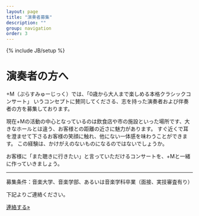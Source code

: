 ```yaml
---
layout: page
title: "演奏者募集"
description: ""
group: navigation
order: 3
---
```

{% include JB/setup %}
# 演奏者の方へ

+M（ぷらすみゅーじっく）では、「0歳から大人まで楽しめる本格クラシックコンサート」
いうコンセプトに賛同してくださる、志を持った演奏者および伴奏者の方を募集しております。

現在+Mの活動の中心となっているのは飲食店や市の施設といった場所です、大きなホールとは違う、お客様との距離の近さに魅力があります。 すぐ近くで耳を澄ませて下さるお客様の笑顔に触れ、他にない一体感を味わうことができます。 この経験は、かけがえのないものになるのではないでしょうか。

お客様に「また聴きに行きたい」と言っていただけるコンサートを、+Mと一緒に作っていきましょう。

---

募集条件：音楽大学、音楽学部、あるいは音楽学科卒業（面接、実技審査有り）

下記よりご連絡ください。

<p><a class="btn btn-info" href="{{ BASE_PATH }}/contact.html" role="button">連絡する»</a></p>